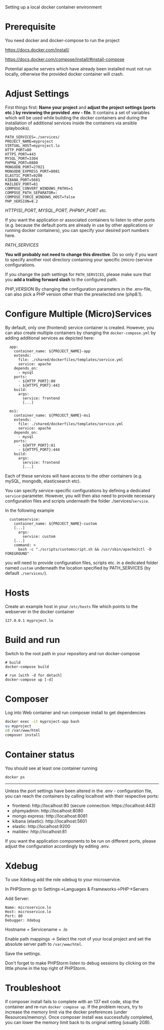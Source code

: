 Setting up a local docker container environment

# Prerequisite
You need docker and docker-compose to run the project

https://docs.docker.com/install/

https://docs.docker.com/compose/install/#install-compose

Potential apache servers which have already been installed must not run locally, otherwise the provided docker container will crash.

# Adjust Settings

First things first: **Name your project** and **adjust the project settings (ports etc.) by reviewing the provided .env - file**. It contains a set of variables which will be used while building the docker containers and during the installation of additional services inside the containers via ansible (playbooks).

```
PATH_SERVICES=./services/
PROJECT_NAME=myproject
VIRTUAL_HOST=myproject.lo
HTTP_PORT=80
HTTPS_PORT=443
MYSQL_PORT=3304
PHPMA_PORT=8080
MONGODB_PORT=27021
MONGODB_EXPRESS_PORT=8081
ELASTIC_PORT=9200
KIBANA_PORT=5601
MAILDEV_PORT=81
COMPOSE_CONVERT_WINDOWS_PATHS=1
COMPOSE_PATH_SEPARATOR=:
COMPOSE_FORCE_WINDOWS_HOST=false
PHP_VERSION=8.2
```

*HTTP(S)_PORT, MYSQL_PORT, PHPMY_PORT etc.*

If you want the application or associated containers to listen to other ports (e.g. because the default ports are already in use by other applications or running docker containers), you can specify your desired port numbers here.

*PATH_SERVICES*

**You will probably not need to change this directive**. Do so only if you want to specify another root directory containing your specific (micro-)service configurations.

If you change the path settings for `PATH_SERVICES`, please make sure that you 
**add a trailing forward slash** to the configured path. 

*PHP_VERSION*
By changing the configuration parameters in the .env-file, can also pick a PHP version other than the preselected 
one (php8.1). 

# Configure Multiple (Micro)Services

By default, only one (frontend) service container is created. However, you can also create multiple containers by changing the `docker-compose.yml` by adding additional services as depicted here:

```
  app:
    container_name: ${PROJECT_NAME}-app
    extends:
      file: ./shared/dockerfiles/templates/service.yml
      service: apache
    depends_on:
      - mysql
    ports:
      - ${HTTP_PORT}:80
      - ${HTTPS_PORT}:443
    build:
      args:
        service: frontend
        [...]

  ms1:
    container_name: ${PROJECT_NAME}-ms1
    extends:
      file: ./shared/dockerfiles/templates/service.yml
      service: apache
    depends_on:
      - mysql
    ports:
      - ${HTTP_PORT}:81
      - ${HTTPS_PORT}:444
    build:
      args:
        service: frontend
        [...]
```

Each of these services will have access to the other containers (e.g. mySQL, mongodb, elasticsearch etc).

You can specify service-specific configurations by defining a dedicated `service`-parameter. However, you will then also need to provide necessary configuration files and scripts underneath the folder ./services/`service`.

In the following example

```
  customservice:
    container_name: ${PROJECT_NAME}-custom
    [...]
      args:
        service: custom
    [...]
    command: >
      bash -c "./scripts/customscript.sh && /usr/sbin/apache2ctl -D FOREGROUND"
```

you will need to provide configuration files, scripts etc. in a dedicated folder named `custom` underneath the location specified by PATH_SERVICES (by default `./services/`).

# Hosts
Create an example host in your `/etc/hosts` file which points to the webserver in the docker container

`127.0.0.1 myproject.lo`

# Build and run
Switch to the root path in your repository and run docker-compose

```
# build
docker-compose build

# run [with -d for detach]
docker-compose up [-d]
```

# Composer
Log into Web container and run composer install to get dependencies

```bash
docker exec -it myproject-app bash
su myproject
cd /var/www/html
composer install
```

# Container status
You should see at least one container running

`docker ps` 

---

Unless the port settings have been altered in the .env - configuration file, you can reach the containers by calling localhost with their respective ports:

* frontend: http://localhost:80 (secure connection: https://localhost:443)
* phpmyadmin: http://localhost:8080
* mongo express: http://localhost:8081
* kibana (elastic): http://localhost:5601
* elastic: http://localhost:9200
* maildev: http://localhost:81

If you want the application components to be run on different ports, please adjust the configuration accordingly by editing .env.

# Xdebug
To use Xdebug add the role xdebug to your microservice.

In PHPStorm go to Settings->Languages & Frameworks->PHP->Servers

Add Server:
```
Name: microservice.lo
Host: microservice.lo
Port: 80
Debugger: Xdebug
```
Hostname = Servicename + .lo

Enable path mappings -> Select the root of your local project and set the absolute server path to `/var/www/html`.

Save the settings.

Don't forget to make PHPStorm listen to debug sessions by clicking on the little phone in the top right of PHPStorm. 

# Troubleshoot
If composer install fails to complete with an 137 exit code, stop the container and re-run ``docker compose up``. If the
problem recurs, try to increase the memory limit via the docker preferences (under Resources/memory). Once composer install was successfully completed, you can lower the memory limit back to its original
setting (usually 2GB).
